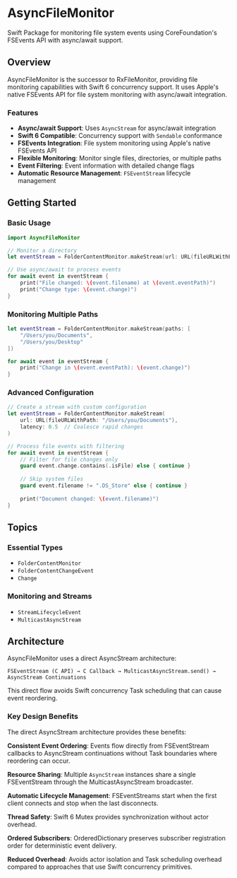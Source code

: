 # AsyncFileMonitor

Swift Package for monitoring file system events using CoreFoundation's FSEvents API with async/await support.

## Overview

AsyncFileMonitor is the successor to RxFileMonitor, providing file monitoring capabilities with Swift 6 concurrency support. It uses Apple's native FSEvents API for file system monitoring with async/await integration.

### Features

- **Async/await Support**: Uses `AsyncStream` for async/await integration
- **Swift 6 Compatible**: Concurrency support with `Sendable` conformance  
- **FSEvents Integration**: File system monitoring using Apple's native FSEvents API
- **Flexible Monitoring**: Monitor single files, directories, or multiple paths
- **Event Filtering**: Event information with detailed change flags
- **Automatic Resource Management**: `FSEventStream` lifecycle management

## Getting Started

### Basic Usage

```swift
import AsyncFileMonitor

// Monitor a directory
let eventStream = FolderContentMonitor.makeStream(url: URL(fileURLWithPath: "/path/to/monitor/"))

// Use async/await to process events
for await event in eventStream {
    print("File changed: \(event.filename) at \(event.eventPath)")
    print("Change type: \(event.change)")
}
```

### Monitoring Multiple Paths

```swift
let eventStream = FolderContentMonitor.makeStream(paths: [
    "/Users/you/Documents", 
    "/Users/you/Desktop"
])

for await event in eventStream {
    print("Change in \(event.eventPath): \(event.change)")
}
```

### Advanced Configuration

```swift
// Create a stream with custom configuration
let eventStream = FolderContentMonitor.makeStream(
    url: URL(fileURLWithPath: "/Users/you/Documents"),
    latency: 0.5  // Coalesce rapid changes
)

// Process file events with filtering
for await event in eventStream {
    // Filter for file changes only
    guard event.change.contains(.isFile) else { continue }
    
    // Skip system files
    guard event.filename != ".DS_Store" else { continue }
    
    print("Document changed: \(event.filename)")
}
```

## Topics

### Essential Types

- ``FolderContentMonitor``
- ``FolderContentChangeEvent``
- ``Change``

### Monitoring and Streams

- ``StreamLifecycleEvent``
- ``MulticastAsyncStream``

## Architecture

AsyncFileMonitor uses a direct AsyncStream architecture:

```
FSEventStream (C API) → C Callback → MulticastAsyncStream.send() → AsyncStream Continuations
```

This direct flow avoids Swift concurrency Task scheduling that can cause event reordering.

### Key Design Benefits

The direct AsyncStream architecture provides these benefits:

**Consistent Event Ordering**: Events flow directly from FSEventStream callbacks to AsyncStream continuations without Task boundaries where reordering can occur.

**Resource Sharing**: Multiple `AsyncStream` instances share a single FSEventStream through the MulticastAsyncStream broadcaster.

**Automatic Lifecycle Management**: FSEventStreams start when the first client connects and stop when the last disconnects.

**Thread Safety**: Swift 6 Mutex provides synchronization without actor overhead.

**Ordered Subscribers**: OrderedDictionary preserves subscriber registration order for deterministic event delivery.

**Reduced Overhead**: Avoids actor isolation and Task scheduling overhead compared to approaches that use Swift concurrency primitives.
